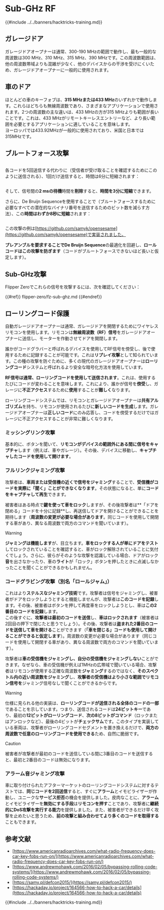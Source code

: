 # Sub-GHz RF

{{#include ../../banners/hacktricks-training.md}}

## ガレージドア

ガレージドアオープナーは通常、300-190 MHzの範囲で動作し、最も一般的な周波数は300 MHz、310 MHz、315 MHz、390 MHzです。この周波数範囲は、他の周波数帯域よりも混雑が少なく、他のデバイスからの干渉を受けにくいため、ガレージドアオープナーに一般的に使用されます。

## 車のドア

ほとんどの車のキーフォブは、**315 MHzまたは433 MHz**のいずれかで動作します。これらはどちらも無線周波数であり、さまざまなアプリケーションで使用されます。2つの周波数の主な違いは、433 MHzの方が315 MHzよりも範囲が長いことです。これは、433 MHzがリモートキーレスエントリーなど、より長い範囲を必要とするアプリケーションに適していることを意味します。\
ヨーロッパでは433.92MHzが一般的に使用されており、米国と日本では315MHzです。

## **ブルートフォース攻撃**

<figure><img src="../../images/image (1084).png" alt=""><figcaption></figcaption></figure>

各コードを5回送信する代わりに（受信者が受け取ることを確認するためにこのように送信される）、1回だけ送信すると、時間は6分に短縮されます：

<figure><img src="../../images/image (622).png" alt=""><figcaption></figcaption></figure>

そして、信号間の**2 msの待機**時間を**削除**すると、**時間を3分に短縮**できます。

さらに、De Bruijn Sequenceを使用することで（ブルートフォースするために必要なすべての潜在的なバイナリ番号を送信するためのビット数を減らす方法）、この**時間はわずか8秒に短縮**されます：

<figure><img src="../../images/image (583).png" alt=""><figcaption></figcaption></figure>

この攻撃の例は[https://github.com/samyk/opensesame](https://github.com/samyk/opensesame)で実装されました。

**プレアンブルを要求することでDe Bruijn Sequence**の最適化を回避し、**ロールコードはこの攻撃を防ぎます**（コードがブルートフォースできないほど長いと仮定します）。

## Sub-GHz攻撃

Flipper Zeroでこれらの信号を攻撃するには、次を確認してください：

{{#ref}}
flipper-zero/fz-sub-ghz.md
{{#endref}}

## ローリングコード保護

自動ガレージドアオープナーは通常、ガレージドアを開閉するためにワイヤレスリモコンを使用します。リモコンは**無線周波数（RF）信号**をガレージドアオープナーに送信し、モーターを作動させてドアを開閉します。

誰かがコードグラバーと呼ばれるデバイスを使用してRF信号を傍受し、後で使用するために記録することが可能です。これは**リプレイ攻撃**として知られています。この種の攻撃を防ぐために、多くの現代のガレージドアオープナーは**ローリングコード**システムと呼ばれるより安全な暗号化方法を使用しています。

**RF信号は通常、ローリングコードを使用して送信されます**。これは、使用するたびにコードが変わることを意味します。これにより、誰かが信号を**傍受**し、ガレージに**不正アクセス**するために**使用**することが**難しく**なります。

ローリングコードシステムでは、リモコンとガレージドアオープナーは**共有アルゴリズム**を持ち、リモコンが使用されるたびに**新しいコードを生成**します。ガレージドアオープナーは**正しいコード**にのみ応答し、コードを傍受するだけではガレージに不正アクセスすることが非常に難しくなります。

### **ミッシングリンク攻撃**

基本的に、ボタンを聞いて、**リモコンがデバイスの範囲外にある間に信号をキャプチャ**します（例えば、車やガレージ）。その後、デバイスに移動し、**キャプチャしたコードを使用して開けます**。

### フルリンクジャミング攻撃

攻撃者は、**車両または受信機の近くで信号をジャミング**することで、**受信機がコードを実際に「聞く」ことができなくなります**。その状態になると、単に**コードをキャプチャして再生**できます。

被害者はある時点で**鍵を使って車をロック**しますが、その後攻撃者は**「ドアを閉める」コードを十分に記録**し、再送信してドアを開けることができることを期待します（**周波数の変更が必要な場合があります**。同じコードを使用して開閉する車があり、異なる周波数で両方のコマンドを聞いています）。

> [!WARNING]
> **ジャミングは機能します**が、目立ちます。**車をロックする人が単にドアをテスト**してロックされていることを確認すると、車がロック解除されていることに気付くでしょう。さらに、彼らがそのような攻撃を認識している場合、ドアがロック**音**を出さなかったり、車の**ライト**が「ロック」ボタンを押したときに点滅しなかったことを聞くことができるかもしれません。

### **コードグラビング攻撃（別名「ロールジャム」）**

これはより**ステルスなジャミング技術**です。攻撃者は信号をジャミングし、被害者がドアをロックしようとすると機能しませんが、攻撃者は**このコードを記録**します。その後、被害者はボタンを押して再度車をロックしようとし、車は**この2番目のコードを記録**します。\
この後すぐに、**攻撃者は最初のコードを送信**し、**車はロックされます**（被害者は2回目の押下で閉じたと思うでしょう）。その後、攻撃者は**盗まれた2番目のコードを送信して車を開ける**ことができます（**「車を閉じる」コードも使用して開けることができると仮定します**）。周波数の変更が必要な場合があります（同じコードを使用して開閉する車があり、異なる周波数で両方のコマンドを聞いています）。

攻撃者は**車の受信機をジャミングし、自分の受信機をジャミングしない**ことができます。なぜなら、車の受信機が例えば1MHzの広帯域で聞いている場合、攻撃者はリモコンが使用する正確な周波数を**ジャミング**するのではなく、**そのスペクトル内の近い周波数をジャミング**し、**攻撃者の受信機はより小さな範囲でリモコン信号を**ジャミング信号なしで聞くことができるからです。

> [!WARNING]
> 仕様に見られる他の実装は、**ローリングコードが送信される全体のコードの一部**であることを示しています。つまり、送信されるコードは**24ビットキー**であり、最初の**12ビットがローリングコード**、**次の8ビットがコマンド**（ロックまたはアンロックなど）、最後の4ビットが**チェックサム**です。このタイプを実装している車両は、攻撃者がローリングコードセグメントを置き換えるだけで、**両方の周波数で任意のローリングコードを使用できる**ため、自然に脆弱です。

> [!CAUTION]
> 被害者が攻撃者が最初のコードを送信している間に3番目のコードを送信すると、最初と2番目のコードは無効になります。

### アラーム音ジャミング攻撃

車に取り付けられたアフターマーケットのローリングコードシステムに対するテストでは、**同じコードを2回送信**すると、すぐに**アラーム**とイモビライザーが作動し、ユニークな**サービス拒否**の機会を提供しました。皮肉なことに、**アラーム**とイモビライザーを**無効にする手段**は**リモコンを押す**ことであり、攻撃者に**継続的にDoS攻撃を実行する能力**を提供しました。また、被害者ができるだけ早く攻撃を止めたいと思うため、**前の攻撃と組み合わせてより多くのコードを取得する**こともできます。

## 参考文献

- [https://www.americanradioarchives.com/what-radio-frequency-does-car-key-fobs-run-on/](https://www.americanradioarchives.com/what-radio-frequency-does-car-key-fobs-run-on/)
- [https://www.andrewmohawk.com/2016/02/05/bypassing-rolling-code-systems/](https://www.andrewmohawk.com/2016/02/05/bypassing-rolling-code-systems/)
- [https://samy.pl/defcon2015/](https://samy.pl/defcon2015/)
- [https://hackaday.io/project/164566-how-to-hack-a-car/details](https://hackaday.io/project/164566-how-to-hack-a-car/details)

{{#include ../../banners/hacktricks-training.md}}
